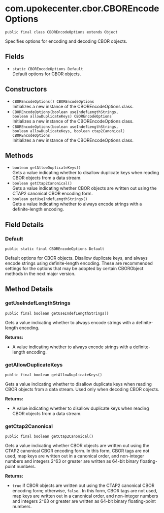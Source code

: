 # com.upokecenter.cbor.CBOREncodeOptions

    public final class CBOREncodeOptions extends Object

Specifies options for encoding and decoding CBOR objects.

## Fields

* `static CBOREncodeOptions Default`<br>
 Default options for CBOR objects.

## Constructors

* `CBOREncodeOptions() CBOREncodeOptions`<br>
 Initializes a new instance of the CBOREncodeOptions class.
* `CBOREncodeOptions​(boolean useIndefLengthStrings,
                 boolean allowDuplicateKeys) CBOREncodeOptions`<br>
 Initializes a new instance of the CBOREncodeOptions class.
* `CBOREncodeOptions​(boolean useIndefLengthStrings,
                 boolean allowDuplicateKeys,
                 boolean ctap2Canonical) CBOREncodeOptions`<br>
 Initializes a new instance of the CBOREncodeOptions class.

## Methods

* `boolean getAllowDuplicateKeys()`<br>
 Gets a value indicating whether to disallow duplicate keys when reading CBOR
 objects from a data stream.
* `boolean getCtap2Canonical()`<br>
 Gets a value indicating whether CBOR objects are written out using the CTAP2
 canonical CBOR encoding form.
* `boolean getUseIndefLengthStrings()`<br>
 Gets a value indicating whether to always encode strings with a
 definite-length encoding.

## Field Details

### Default
    public static final CBOREncodeOptions Default
Default options for CBOR objects. Disallow duplicate keys, and always encode
 strings using definite-length encoding. These are recommended
 settings for the options that may be adopted by certain CBORObject
 methods in the next major version.
## Method Details

### getUseIndefLengthStrings
    public final boolean getUseIndefLengthStrings()
Gets a value indicating whether to always encode strings with a
 definite-length encoding.

**Returns:**

* A value indicating whether to always encode strings with a
 definite-length encoding.

### getAllowDuplicateKeys
    public final boolean getAllowDuplicateKeys()
Gets a value indicating whether to disallow duplicate keys when reading CBOR
 objects from a data stream. Used only when decoding CBOR objects.

**Returns:**

* A value indicating whether to disallow duplicate keys when reading
 CBOR objects from a data stream.

### getCtap2Canonical
    public final boolean getCtap2Canonical()
Gets a value indicating whether CBOR objects are written out using the CTAP2
 canonical CBOR encoding form. In this form, CBOR tags are not used,
 map keys are written out in a canonical order, and non-integer
 numbers and integers 2^63 or greater are written as 64-bit binary
 floating-point numbers.

**Returns:**

* <code>true</code> if CBOR objects are written out using the CTAP2
 canonical CBOR encoding form; otherwise, <code>false</code>.. In this
 form, CBOR tags are not used, map keys are written out in a canonical
 order, and non-integer numbers and integers 2^63 or greater are
 written as 64-bit binary floating-point numbers.
